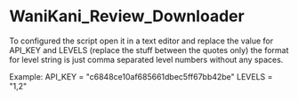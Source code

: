 WaniKani_Review_Downloader
==========================

To configured the script open it in a text editor and replace the value for 
API_KEY and LEVELS (replace the stuff between the quotes only) the format for level string is just 
comma separated level numbers without any spaces.

Example:
API_KEY = "c6848ce10af685661dbec5ff67bb42be"
LEVELS = "1,2"

